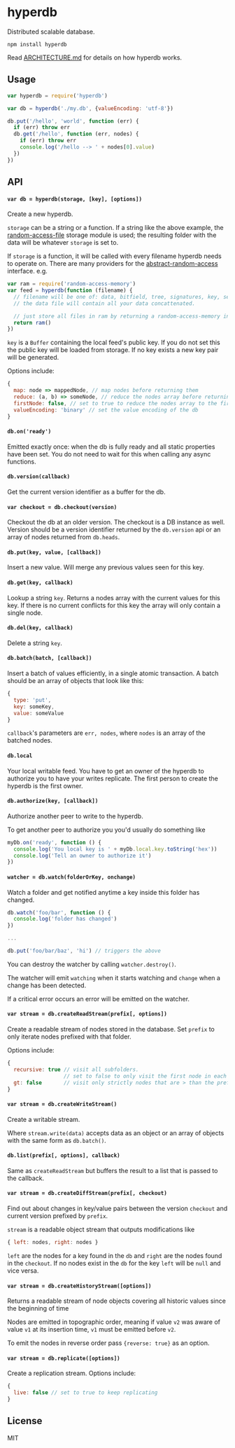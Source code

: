 # hyperdb

Distributed scalable database.

```
npm install hyperdb
```

Read [ARCHITECTURE.md](ARCHITECTURE.md) for details on how hyperdb works.

## Usage

``` js
var hyperdb = require('hyperdb')

var db = hyperdb('./my.db', {valueEncoding: 'utf-8'})

db.put('/hello', 'world', function (err) {
  if (err) throw err
  db.get('/hello', function (err, nodes) {
    if (err) throw err
    console.log('/hello --> ' + nodes[0].value)
  })
})
```

## API

#### `var db = hyperdb(storage, [key], [options])`

Create a new hyperdb.

`storage` can be a string or a function. If a string like the above example, the
[random-access-file](https://github.com/mafintosh/random-access-file) storage
module is used; the resulting folder with the data will be whatever `storage` is
set to.

If `storage` is a function, it will be called with every filename hyperdb needs
to operate on. There are many providers for the
[abstract-random-access](https://github.com/juliangruber/abstract-random-access)
interface. e.g.

```js
var ram = require('random-access-memory')
var feed = hyperdb(function (filename) {
  // filename will be one of: data, bitfield, tree, signatures, key, secret_key
  // the data file will contain all your data concattenated.

  // just store all files in ram by returning a random-access-memory instance
  return ram()
})
```

`key` is a `Buffer` containing the local feed's public key. If you do not set
this the public key will be loaded from storage. If no key exists a new key pair
will be generated.

Options include:

```js
{
  map: node => mappedNode, // map nodes before returning them
  reduce: (a, b) => someNode, // reduce the nodes array before returning it
  firstNode: false, // set to true to reduce the nodes array to the first node in it
  valueEncoding: 'binary' // set the value encoding of the db
}
```

#### `db.on('ready')`

Emitted exactly once: when the db is fully ready and all static properties have
been set. You do not need to wait for this when calling any async functions.

#### `db.version(callback)`

Get the current version identifier as a buffer for the db.

#### `var checkout = db.checkout(version)`

Checkout the db at an older version. The checkout is a DB instance as well.
Version should be a version identifier returned by the `db.version` api or an
array of nodes returned from `db.heads`.

#### `db.put(key, value, [callback])`

Insert a new value. Will merge any previous values seen for this key.

#### `db.get(key, callback)`

Lookup a string `key`. Returns a nodes array with the current values for this key.
If there is no current conflicts for this key the array will only contain a single node.

#### `db.del(key, callback)`

Delete a string `key`.

#### `db.batch(batch, [callback])`

Insert a batch of values efficiently, in a single atomic transaction. A batch should be an array of objects that look like this:

``` js
{
  type: 'put',
  key: someKey,
  value: someValue
}
```

`callback`'s parameters are `err, nodes`, where `nodes` is an array of the batched nodes.

#### `db.local`

Your local writable feed. You have to get an owner of the hyperdb to authorize you to have your
writes replicate. The first person to create the hyperdb is the first owner.

#### `db.authorize(key, [callback])`

Authorize another peer to write to the hyperdb.

To get another peer to authorize you you'd usually do something like

``` js
myDb.on('ready', function () {
  console.log('You local key is ' + myDb.local.key.toString('hex'))
  console.log('Tell an owner to authorize it')
})
```

#### `watcher = db.watch(folderOrKey, onchange)`

Watch a folder and get notified anytime a key inside this folder
has changed.

```js
db.watch('foo/bar', function () {
  console.log('folder has changed')
})

...

db.put('foo/bar/baz', 'hi') // triggers the above
```

You can destroy the watcher by calling `watcher.destroy()`.

The watcher will emit `watching` when it starts watching and `change`
when a change has been detected.

If a critical error occurs an error will be emitted on the watcher.

#### `var stream = db.createReadStream(prefix[, options])`

Create a readable stream of nodes stored in the database.
Set `prefix` to only iterate nodes prefixed with that folder.

Options include:

```js
{
  recursive: true // visit all subfolders.
                  // set to false to only visit the first node in each folder
  gt: false       // visit only strictly nodes that are > than the prefix
}
```

#### `var stream = db.createWriteStream()`

Create a writable stream.

Where `stream.write(data)` accepts data as an object or an array of objects with the same form as `db.batch()`.

#### `db.list(prefix[, options], callback)`

Same as `createReadStream` but buffers the result to a list that is passed to the
callback.

#### `var stream = db.createDiffStream(prefix[, checkout)`

Find out about changes in key/value pairs between the version `checkout` and
current version prefixed by `prefix`.

`stream` is a readable object stream that outputs modifications like

```js
{ left: nodes, right: nodes }
```

`left` are the nodes for a key found in the `db` and `right` are the nodes found in the `checkout`.
If no nodes exist in the `db` for the key `left` will be `null` and vice versa.

#### `var stream = db.createHistoryStream([options])`

Returns a readable stream of node objects covering all historic values since the beginning of time

Nodes are emitted in topographic order, meaning if value `v2` was aware of value
`v1` at its insertion time, `v1` must be emitted before `v2`.

To emit the nodes in reverse order pass `{reverse: true}` as an option.

#### `var stream = db.replicate([options])`

Create a replication stream. Options include:

``` js
{
  live: false // set to true to keep replicating
}
```

## License

MIT
